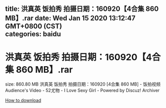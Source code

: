 
title: 洪真英 饭拍秀 拍摄日期：160920【4合集 860 MB】.rar
date: Wed Jan 15 2020 13:12:47 GMT+0800 (CST)    
categories: baidu
---

# 洪真英 饭拍秀 拍摄日期：160920【4合集 860 MB】.rar
size: 860.80 MB
 洪真英 饭拍秀 拍摄日期：160920 [4合集 860 MB] - 饭拍视频 Audience's Video - 52尤物 - I Love Sexy Girl - Powered by Discuz! Archiver
 

[How to download](https://bpcam.bemobtrk.com/go/2ceec3aa-1ca2-46d6-b9ff-aaa5c184517c?jno=54)